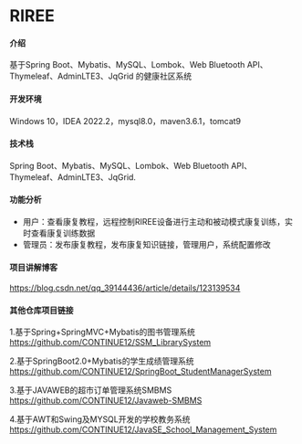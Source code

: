 # RIREE

#### 介绍

基于Spring Boot、Mybatis、MySQL、Lombok、Web Bluetooth API、Thymeleaf、AdminLTE3、JqGrid 的健康社区系统

#### 开发环境

Windows 10，IDEA 2022.2，mysql8.0，maven3.6.1，tomcat9

#### 技术栈 

Spring Boot、Mybatis、MySQL、Lombok、Web Bluetooth API、Thymeleaf、AdminLTE3、JqGrid.

#### 功能分析

- 用户：查看康复教程，远程控制RIREE设备进行主动和被动模式康复训练，实时查看康复训练数据
- 管理员：发布康复教程，发布康复知识链接，管理用户，系统配置修改

#### 项目讲解博客

https://blog.csdn.net/qq_39144436/article/details/123139534

#### 其他仓库项目链接

1.基于Spring+SpringMVC+Mybatis的图书管理系统
https://github.com/CONTINUE12/SSM_LibrarySystem

2.基于SpringBoot2.0+Mybatis的学生成绩管理系统
https://github.com/CONTINUE12/SpringBoot_StudentManagerSystem

3.基于JAVAWEB的超市订单管理系统SMBMS
https://github.com/CONTINUE12/Javaweb-SMBMS

4.基于AWT和Swing及MYSQL开发的学校教务系统
https://github.com/CONTINUE12/JavaSE_School_Management_System
